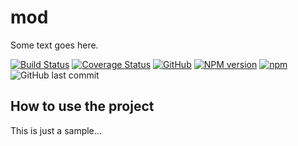 # mod

Some text goes here.

[![Build Status](https://travis-ci.org/station1/mod.svg?branch=master)](https://travis-ci.org/station1/mod)
[![Coverage Status](https://coveralls.io/repos/github/station1/mod/badge.svg?branch=master)](https://coveralls.io/github/station1/mod?branch=master)
[![GitHub](https://img.shields.io/github/license/mashape/apistatus.svg)](https://opensource.org/licenses/MIT)
[![NPM version](https://img.shields.io/npm/v/swagger-mod.svg)](https://www.npmjs.com/package/swagger-mod)
[![npm](https://img.shields.io/npm/dw/swagger-mod.svg)](https://www.npmjs.com/package/swagger-mod)
![GitHub last commit](https://img.shields.io/github/last-commit/pwelagedara/swagger-mod.svg)


## How to use the project

This is just a sample...